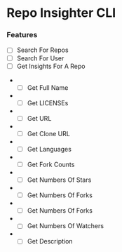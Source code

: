 # Repo Insighter CLI

### Features
- [ ] Search For Repos
- [ ] Search For User
- [ ] Get Insights For A Repo
- * [ ] Get Full Name
- * [ ] Get LICENSEs
- * [ ] Get URL
- * [ ] Get Clone URL
- * [ ] Get Languages
- * [ ] Get Fork Counts
- * [ ] Get Numbers Of Stars
- * [ ] Get Numbers Of Forks
- * [ ] Get Numbers Of Forks
- * [ ] Get Numbers Of Watchers
- * [ ] Get Description
